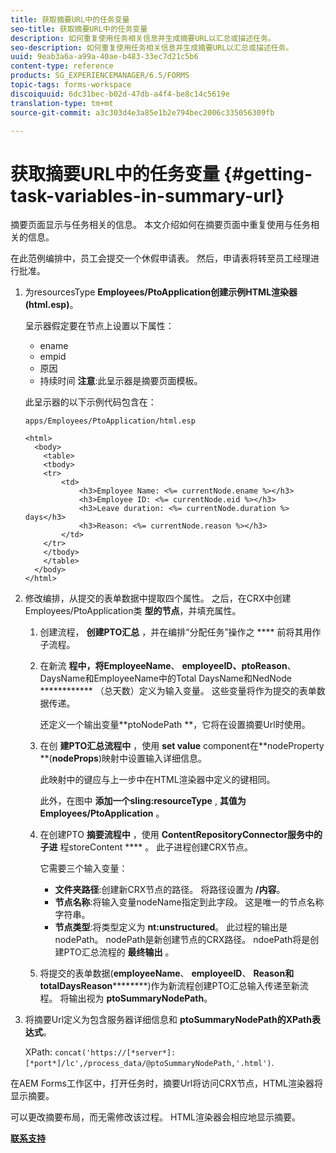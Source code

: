 ```yaml
---
title: 获取摘要URL中的任务变量
seo-title: 获取摘要URL中的任务变量
description: 如何重复使用任务相关信息并生成摘要URL以汇总或描述任务。
seo-description: 如何重复使用任务相关信息并生成摘要URL以汇总或描述任务。
uuid: 9eab3a6a-a99a-40ae-b483-33ec7d21c5b6
content-type: reference
products: SG_EXPERIENCEMANAGER/6.5/FORMS
topic-tags: forms-workspace
discoiquuid: 6dc31bec-b02d-47db-a4f4-be8c14c5619e
translation-type: tm+mt
source-git-commit: a3c303d4e3a85e1b2e794bec2006c335056309fb

---
```



# 获取摘要URL中的任务变量 {#getting-task-variables-in-summary-url}

摘要页面显示与任务相关的信息。 本文介绍如何在摘要页面中重复使用与任务相关的信息。

在此范例编排中，员工会提交一个休假申请表。 然后，申请表将转至员工经理进行批准。

1. 为resourcesType **Employees/PtoApplication创建示例HTML渲染器(html.esp)**。

   呈示器假定要在节点上设置以下属性：

   * ename
   * empid
   * 原因
   * 持续时间
   **注意**:此呈示器是摘要页面模板。

   此呈示器的以下示例代码包含在：

   `apps/Employees/PtoApplication/html.esp`

   ```
   <html>
     <body>
       <table>
       <tbody>
       <tr>
           <td>
               <h3>Employee Name: <%= currentNode.ename %></h3>
               <h3>Employee ID: <%= currentNode.eid %></h3>
               <h3>Leave duration: <%= currentNode.duration %> days</h3>
               <h3>Reason: <%= currentNode.reason %></h3>
           </td>
       </tr>
       </tbody>
       </table>
     </body>
   </html>
   ```

1. 修改编排，从提交的表单数据中提取四个属性。 之后，在CRX中创建Employees/PtoApplication类 **型的节点**，并填充属性。

   1. 创建流程， **创建PTO汇总** ，并在编排“分配任务”操作之 **** 前将其用作子流程。
   1. 在新流 **程中，将EmployeeName**、 **employeeID、ptoReason**、DaysName和EmployeeName中的Total DaysName和NedNode ************ （总天数）定义为输入变量。 这些变量将作为提交的表单数据传递。

      还定义一个输出变量**ptoNodePath **，它将在设置摘要Url时使用。

   1. 在创 **建PTO汇总流程中** ，使用 **set value** component在**nodeProperty **(**nodeProps**)映射中设置输入详细信息。

      此映射中的键应与上一步中在HTML渲染器中定义的键相同。

      此外，在图中 **添加一个sling:resourceType** , **其值为Employees/PtoApplication** 。

   1. 在创建PTO **摘要流程中** ，使用 **ContentRepositoryConnector服务中的子进** 程storeContent **** 。 此子进程创建CRX节点。

      它需要三个输入变量：

      * **文件夹路径**:创建新CRX节点的路径。 将路径设置为 **/内容**。
      * **节点名称**:将输入变量nodeName指定到此字段。 这是唯一的节点名称字符串。
      * **节点类型**:将类型定义为 **nt:unstructured**。 此过程的输出是nodePath。 nodePath是新创建节点的CRX路径。 ndoePath将是创建PTO汇总流程的 **最终输出** 。
   1. 将提交的表单数据(**employeeName**、 **employeeID**、 **Reason和totalDaysReason**********)作为新流程创建PTO汇总输入传递至新流程。 将输出视为 **ptoSummaryNodePath**。


1. 将摘要Url定义为包含服务器详细信息和 **ptoSummaryNodePath的XPath表达式**。

   XPath: `concat('https://[*server*]:[*port*]/lc',/process_data/@ptoSummaryNodePath,'.html')`.

在AEM Forms工作区中，打开任务时，摘要Url将访问CRX节点，HTML渲染器将显示摘要。

可以更改摘要布局，而无需修改该过程。 HTML渲染器会相应地显示摘要。

**[联系支持](https://www.adobe.com/account/sign-in.supportportal.html)**
